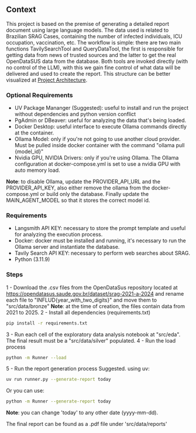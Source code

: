## Context
This project is based on the premise of generating a detailed report document using large language models. The data used is related to Brazilian SRAG Cases, containing the number of infected individuals, ICU occupation, vaccination, etc. The workflow is simple: there are two main functions TavilySearchTool and QueryDataTool, the first is responsible for getting data from news of trusted sources and the latter to get the real OpenDataSUS data from the database. Both tools are invoked directly (with no control of the LLM), with this we gain fine control of what data will be delivered and used to create the report. This structure can be better visualized at 
[Project Architecture](architecture.pdf).

### Optional Requirements
- UV Package Mananger (Suggested): useful to install and run the project without dependencies and python version conflict 
- PgAdmin or DBeaver: useful for analyzing the data that's being loaded.
- Docker Desktop: useful interface to execute Ollama commands directly at the container.
- Ollama Model: only if you're not going to use another cloud provider. Must be pulled inside docker container with the command "ollama pull {model_id}" 
- Nvidia GPU, NVIDIA Drivers: only if you're using Ollama. The Ollama configuration at docker-compose.yml is set to use a nvidia GPU with auto memory load. 

**Note**: to disable Ollama, update the PROVIDER_API_URL and the PROVIDER_API_KEY, also either remove the ollama from the docker-compose.yml or build only the database. Finally update the MAIN_AGENT_MODEL so that it stores the correct model id.

### Requirements

- Langsmith API KEY: necessary to store the prompt template and useful for analyzing the execution process.
- Docker: docker must be installed and running, it's necessary to run the Ollama server and instantiate the database.
- Tavily Search API KEY: necessary to perform web searches about SRAG.
- Python (3.11.9)

### Steps
1 - Download the .csv files from the OpenDataSus repository located at https://opendatasus.saude.gov.br/dataset/srag-2021-a-2024 and rename each file to "INFLUD{year_with_two_digits}" and move them to "src/data/bronze"
**Note**: at the time of creation, the files contain data from 2021 to 2025.
2 - Install all dependencies (requirements.txt)
```bash
pip install -r requirements.txt
``` 
3 - Run each cell of the exploratory data analysis notebook at "src/eda". The final result must be a "src/data/silver" populated.
4 - Run the load process 
```bash
python -m Runner --load
``` 
5 - Run the report generation process 
Suggested. using uv:
```bash
uv run runner.py --generate-report today
``` 
Or you can use:
```bash
python -m Runner --generate-report today
``` 

**Note**: you can change 'today' to any other date (yyyy-mm-dd).

The final report can be found as a .pdf file under 'src/data/reports'
